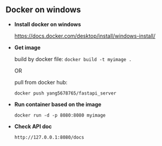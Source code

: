 **Docker on windows**
----
* **Install docker on windows**

    https://docs.docker.com/desktop/install/windows-install/
* **Get image**

    build by docker file: 
    `docker build -t myimage .`

    OR

    pull from docker hub: 
    
    `docker push yang5678765/fastapi_server`

* **Run container based on the image**

    `docker run -d -p 8080:8080 myimage`

* **Check API doc**

    `http://127.0.0.1:8080/docs`
